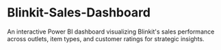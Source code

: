 # Blinkit-Sales-Dashboard
An interactive Power BI dashboard visualizing Blinkit's sales performance across outlets, item types, and customer ratings for strategic insights.
